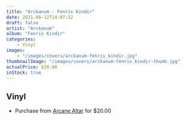 ```yaml
---
title: "Arckanum - Fenris Kindir"
date: 2021-06-12T14:07:52
draft: false
artist: "Arckanum"
album: "Fenris Kindir"
categories:
    - Vinyl
images:
    - "/images/covers/arckanum-fenris_kindir.jpg"
thumbnailImage: "/images/covers/arckanum-fenris_kindir-thumb.jpg"
actualPrice: $20.00
inStock: true
---
```


## Vinyl
* Purchase from [Arcane Altar](https://arcanealtar.bigcartel.com/product/arckanum-fenris-kindir-12-lp) for $20.00
